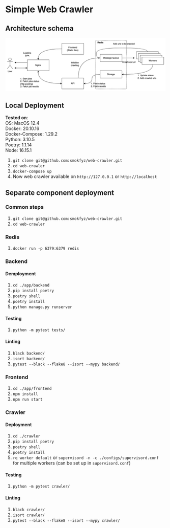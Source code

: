 # Simple Web Crawler

## Architecture schema

![Architecture schema](img/arch.png)

## Local Deployment

**Tested on**:  
OS: MacOS 12.4  
Docker: 20.10.16  
Docker-Compose: 1.29.2  
Python: 3.10.5  
Poetry: 1.1.14  
Node: 16.15.1

1. `git clone git@github.com:smokfyz/web-crawler.git`
2. `cd web-crawler`
3. `docker-compose up`
4. Now web crawler available on `http://127.0.0.1` or `http://localhost`

## Separate component deployment

### Common steps
1. `git clone git@github.com:smokfyz/web-crawler.git`
2. `cd web-crawler`

### Redis
1. `docker run -p 6379:6379 redis`

### Backend

#### Demployment
1. `cd ./app/backend`
2. `pip install poetry`
3. `poetry shell`
4. `poetry install`
5. `python manage.py runserver`

#### Testing
1. `python -m pytest tests/`

#### Linting
1. `black backend/`
2. `isort backend/`
3. `pytest --black --flake8 --isort --mypy backend/`

### Frontend
1. `cd ./app/frontend`
2. `npm install`
3. `npm run start`

### Crawler

#### Deployment
1. `cd ./crawler`
2. `pip install poetry`
3. `poetry shell`
4. `poetry install`
5. `rq worker default` 
or `supervisord -n -c ./configs/supervisord.conf`
for multiple workers (can be set up in `supervisord.conf`)

#### Testing
1. `python -m pytest crawler/`

#### Linting
1. `black crawler/`
2. `isort crawler/`
3. `pytest --black --flake8 --isort --mypy crawler/`
